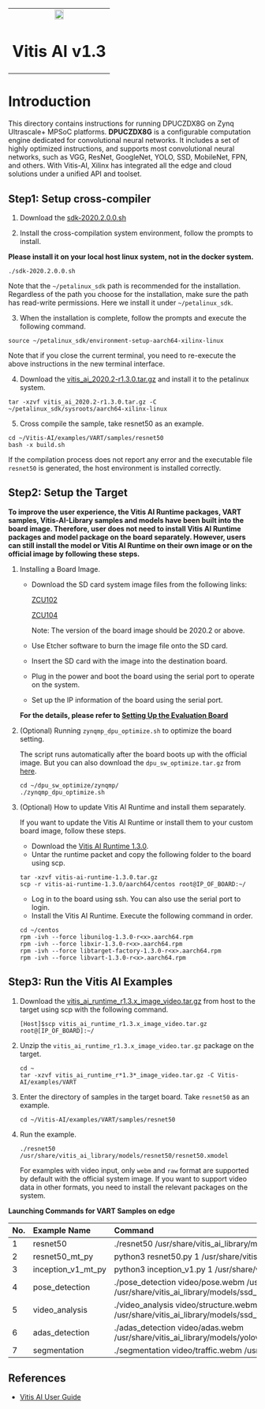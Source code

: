 <table width="100%">
  <tr width="100%">
    <td align="center"><img src="https://www.xilinx.com/content/dam/xilinx/imgs/press/media-kits/corporate/xilinx-logo.png" width="30%"/><h1>Vitis AI v1.3</h1>
    </td>
 </tr>
 </table>

# Introduction
This directory contains instructions for running DPUCZDX8G on Zynq Ultrascale+ MPSoC platforms.
**DPUCZDX8G**  is a configurable computation engine dedicated for convolutional neural networks.
It includes a set of highly optimized instructions, and supports most convolutional neural networks, such as VGG, ResNet, GoogleNet, YOLO, SSD, MobileNet, FPN, and others.
With Vitis-AI, Xilinx has integrated all the edge and cloud solutions under a unified API and toolset.

## Step1: Setup cross-compiler
1. Download the [sdk-2020.2.0.0.sh](https://www.xilinx.com/bin/public/openDownload?filename=sdk-2020.2.0.0.sh)

2. Install the cross-compilation system environment, follow the prompts to install. 

**Please install it on your local host linux system, not in the docker system.**
```
./sdk-2020.2.0.0.sh
```
Note that the `~/petalinux_sdk` path is recommended for the installation. Regardless of the path you choose for the installation, make sure the path has read-write permissions. 
Here we install it under `~/petalinux_sdk`.

3. When the installation is complete, follow the prompts and execute the following command.
```
source ~/petalinux_sdk/environment-setup-aarch64-xilinx-linux
```
Note that if you close the current terminal, you need to re-execute the above instructions in the new terminal interface.

4. Download the [vitis_ai_2020.2-r1.3.0.tar.gz](https://www.xilinx.com/bin/public/openDownload?filename=vitis_ai_2020.2-r1.3.0.tar.gz) and install it to the petalinux system.
```
tar -xzvf vitis_ai_2020.2-r1.3.0.tar.gz -C ~/petalinux_sdk/sysroots/aarch64-xilinx-linux
```

5. Cross compile the sample, take resnet50 as an example.
```
cd ~/Vitis-AI/examples/VART/samples/resnet50
bash -x build.sh
```	
If the compilation process does not report any error and the executable file `resnet50` is generated, the host environment is installed correctly.

## Step2: Setup the Target

**To improve the user experience, the Vitis AI Runtime packages, VART samples, Vitis-AI-Library samples and
models have been built into the board image. Therefore, user does not need to install Vitis AI
Runtime packages and model package on the board separately. However, users can still install
the model or Vitis AI Runtime on their own image or on the official image by following these
steps.**

1. Installing a Board Image.
	* Download the SD card system image files from the following links:  
	
		[ZCU102](https://www.xilinx.com/bin/public/openDownload?filename=xilinx-zcu102-dpu-v2020.2-v1.3.0.img.gz)  
	
		[ZCU104](https://www.xilinx.com/bin/public/openDownload?filename=xilinx-zcu104-dpu-v2020.2-v1.3.0.img.gz)  
	
      	Note: The version of the board image should be 2020.2 or above.
	* Use Etcher software to burn the image file onto the SD card.
	* Insert the SD card with the image into the destination board.
	* Plug in the power and boot the board using the serial port to operate on the system.
	* Set up the IP information of the board using the serial port.
	
	**For the details, please refer to [Setting Up the Evaluation Board](https://www.xilinx.com/html_docs/vitis_ai/1_2/setupevaluationboard.html#yjf1570690235238)**

2. (Optional) Running `zynqmp_dpu_optimize.sh` to optimize the board setting.
	
	The script runs automatically after the board boots up with the official image.
	But you can also download the `dpu_sw_optimize.tar.gz` from [here](../../DPU-TRD/app/dpu_sw_optimize.tar.gz).
	```
	cd ~/dpu_sw_optimize/zynqmp/
	./zynqmp_dpu_optimize.sh
	```	

3. (Optional) How to update Vitis AI Runtime and install them separately. 
	
	If you want to update the Vitis AI Runtime or install them to your custom board image, follow these steps.
	* Download the [Vitis AI Runtime 1.3.0](https://www.xilinx.com/bin/public/openDownload?filename=vitis-ai-runtime-1.3.0.tar.gz).  	
	* Untar the runtime packet and copy the following folder to the board using scp.
	```
	tar -xzvf vitis-ai-runtime-1.3.0.tar.gz
	scp -r vitis-ai-runtime-1.3.0/aarch64/centos root@IP_OF_BOARD:~/
	```
	* Log in to the board using ssh. You can also use the serial port to login.
	* Install the Vitis AI Runtime. Execute the following command in order.
	```
	cd ~/centos
	rpm -ivh --force libunilog-1.3.0-r<x>.aarch64.rpm
	rpm -ivh --force libxir-1.3.0-r<x>.aarch64.rpm
	rpm -ivh --force libtarget-factory-1.3.0-r<x>.aarch64.rpm
	rpm -ivh --force libvart-1.3.0-r<x>.aarch64.rpm
	```
	  
## Step3: Run the Vitis AI Examples

1. Download the [vitis_ai_runtime_r1.3.x_image_video.tar.gz](https://www.xilinx.com/bin/public/openDownload?filename=vitis_ai_runtime_r1.3.0_image_video.tar.gz) from host to the target using scp with the following command.
	```
	[Host]$scp vitis_ai_runtime_r1.3.x_image_video.tar.gz root@[IP_OF_BOARD]:~/
	```
2. Unzip the `vitis_ai_runtime_r1.3.x_image_video.tar.gz` package on the target.
	```
	cd ~
	tar -xzvf vitis_ai_runtime_r*1.3*_image_video.tar.gz -C Vitis-AI/examples/VART
	```
3. Enter the directory of samples in the target board. Take `resnet50` as an example.
	```
	cd ~/Vitis-AI/examples/VART/samples/resnet50
	```
5. Run the example.
	```
	./resnet50 /usr/share/vitis_ai_library/models/resnet50/resnet50.xmodel
	```

	For examples with video input, only `webm` and `raw` format are supported by default with the official system image. 
	If you want to support video data in other formats, you need to install the relevant packages on the system. 

 <summary><b>Launching Commands for VART Samples on edge </b></summary>
 
| No\. | Example Name             | Command                                                      |
| :--- | :----------------------- | :----------------------------------------------------------- |
| 1    | resnet50                 | ./resnet50 /usr/share/vitis_ai_library/models/resnet50/resnet50.xmodel                              |
| 2    | resnet50_mt_py           | python3 resnet50.py 1 /usr/share/vitis_ai_library/models/resnet50/resnet50.xmodel                    |
| 3    | inception_v1_mt_py       | python3 inception_v1.py 1 /usr/share/vitis_ai_library/models/inception_v1_tf/inception_v1_tf.xmodel               |
| 4    | pose_detection           | ./pose_detection video/pose.webm /usr/share/vitis_ai_library/models/sp_net/sp_net.xmodel /usr/share/vitis_ai_library/models/ssd_pedestrian_pruned_0_97/ssd_pedestrian_pruned_0_97.xmodel         |
| 5    | video_analysis           | ./video_analysis video/structure.webm /usr/share/vitis_ai_library/models/ssd_traffic_pruned_0_9/ssd_traffic_pruned_0_9.xmodel    |
| 6    | adas_detection           | ./adas_detection video/adas.webm /usr/share/vitis_ai_library/models/yolov3_adas_pruned_0_9/yolov3_adas_pruned_0_9.xmodel         |
| 7    | segmentation             | ./segmentation video/traffic.webm /usr/share/vitis_ai_library/models/fpn/fpn.xmodel        |

## References
- [Vitis AI User Guide](https://www.xilinx.com/html_docs/vitis_ai/1_2/fmu1570690027480.html)
